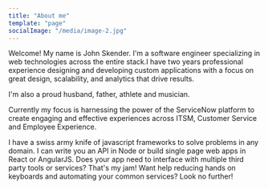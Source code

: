 ```yaml
---
title: "About me"
template: "page"
socialImage: "/media/image-2.jpg"
---
```


Welcome! My name is John Skender. I'm a software engineer specializing in web technologies across the entire stack.I have two years professional experience designing and developing custom applications with a focus on great design, scalability, and analytics that drive results.

I'm also a proud husband, father, athlete and musician.

Currently my focus is harnessing the power of the ServiceNow platform to create engaging and effective experiences across ITSM, Customer Service and Employee Experience.

I have a swiss army knife of javascript frameworks to solve problems in any domain. I can write you an API in Node or build single page web apps in React or AngularJS. Does your app need to interface with multiple third party tools or services? That's my jam! Want help reducing hands on keyboards and automating your common services? Look no further!
